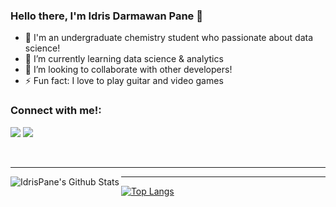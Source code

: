 ### Hello there, I'm Idris Darmawan Pane 👋 

- 🧪 I'm an undergraduate chemistry student who passionate about data science!
- 🌱 I’m currently learning data science & analytics
- 👯 I’m looking to collaborate with other developers!
- ⚡ Fun fact: I love to play guitar and video games

### Connect with me!:

<a href="https://www.linkedin.com/in/idris-darmawan-pane/"><img src="https://img.shields.io/badge/LinkedIn-0077B5?style=for-the-badge&logo=linkedin&logoColor=white"></a>
<a href="https://www.datacamp.com/profile/panedeniro0"><img src="https://img.shields.io/badge/Datacamp-05192D?style=for-the-badge&logo=datacamp&logoColor=65FF8F"></a>

<br />

---

<img align="left" alt="IdrisPane's Github Stats" src="https://github-readme-stats.vercel.app/api?username=IdrisPane&show_icons=true&hide_border=true" />

---

[![Top Langs](https://github-readme-stats.vercel.app/api/top-langs/?username=IdrisPane&layout=compact)](https://github.com/IdrisPane/github-readme-stats)

